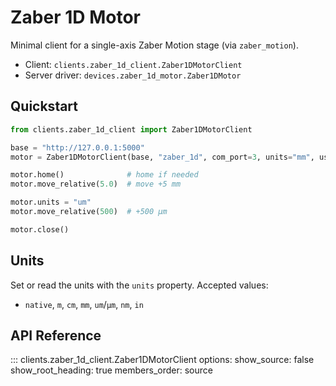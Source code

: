 # Zaber 1D Motor

Minimal client for a single-axis Zaber Motion stage (via `zaber_motion`).

- Client: `clients.zaber_1d_client.Zaber1DMotorClient`
- Server driver: `devices.zaber_1d_motor.Zaber1DMotor`

## Quickstart

```python
from clients.zaber_1d_client import Zaber1DMotorClient

base = "http://127.0.0.1:5000"
motor = Zaber1DMotorClient(base, "zaber_1d", com_port=3, units="mm", user="alice", debug=True)

motor.home()              # home if needed
motor.move_relative(5.0)  # move +5 mm

motor.units = "um"
motor.move_relative(500)  # +500 µm

motor.close()
```

## Units

Set or read the units with the `units` property. Accepted values:

- `native`, `m`, `cm`, `mm`, `um`/`µm`, `nm`, `in`

## API Reference

::: clients.zaber_1d_client.Zaber1DMotorClient
    options:
      show_source: false
      show_root_heading: true
      members_order: source
